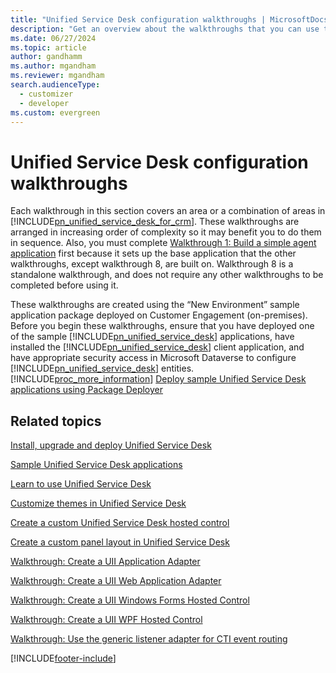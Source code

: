 ```yaml
---
title: "Unified Service Desk configuration walkthroughs | MicrosoftDocs"
description: "Get an overview about the walkthroughs that you can use to learn about configuring your agent applications."
ms.date: 06/27/2024
ms.topic: article
author: gandhamm
ms.author: mgandham
ms.reviewer: mgandham
search.audienceType: 
  - customizer
  - developer
ms.custom: evergreen
---
```

# Unified Service Desk configuration walkthroughs



Each walkthrough in this section covers an area or a combination of areas in [!INCLUDE[pn_unified_service_desk_for_crm](../includes/pn-unified-service-desk-for-crm.md)]. These walkthroughs are arranged in increasing order of complexity so it may benefit you to do them in sequence. Also, you must complete [Walkthrough 1: Build a simple agent application](../unified-service-desk/walkthrough-1-build-a-simple-agent-application.md) first because it sets up the base application that the other walkthroughs, except walkthrough 8, are built on. Walkthrough 8 is a standalone walkthrough, and does not require any other walkthroughs to be completed before using it.  
  
 These walkthroughs are created using the “New Environment” sample application package deployed on Customer Engagement (on-premises). Before you begin these walkthroughs, ensure that you have deployed one of the sample [!INCLUDE[pn_unified_service_desk](../includes/pn-unified-service-desk.md)] applications, have installed the [!INCLUDE[pn_unified_service_desk](../includes/pn-unified-service-desk.md)] client application, and have appropriate security access in Microsoft Dataverse to configure [!INCLUDE[pn_unified_service_desk](../includes/pn-unified-service-desk.md)] entities. [!INCLUDE[proc_more_information](../includes/proc-more-information.md)] [Deploy sample Unified Service Desk applications using Package Deployer](/dynamics365/customer-engagement/admin/deploy-packages-using-package-deployer-windows-powershell)  
  
## Related topics

 [Install, upgrade and deploy Unified Service Desk](../unified-service-desk/admin/install-upgrade-deploy-unified-service-desk.md)  
  
 [Sample Unified Service Desk applications](../unified-service-desk/admin/sample-unified-service-desk-applications.md)
  
 [Learn to use Unified Service Desk](../unified-service-desk/learn-to-use-unified-service-desk.md)  
  
 [Customize themes in Unified Service Desk](../unified-service-desk/customize-themes-in-unified-service-desk.md)  
  
 [Create a custom Unified Service Desk hosted control](../unified-service-desk/walkthrough-create-custom-hosted-control-for-unified-service-desk.md)  
  
 [Create a custom panel layout in Unified Service Desk](../unified-service-desk/create-custom-panel-layout.md)  
    
 [Walkthrough: Create a UII Application Adapter](../unified-service-desk/walkthrough-create-uii-application-adapter.md)  
  
 [Walkthrough: Create a UII Web Application Adapter](../unified-service-desk/walkthrough-create-uii-web-application-adapter.md)  
  
 [Walkthrough: Create a UII Windows Forms Hosted Control](../unified-service-desk/walkthrough-create-uii-windows-forms-hosted-control.md)  
  
 [Walkthrough: Create a UII WPF Hosted Control](../unified-service-desk/walkthrough-create-uii-wpf-hosted-control.md)  
  
 [Walkthrough: Use the generic listener adapter for CTI event routing](../unified-service-desk/walkthrough-use-the-generic-listener-adapter-for-cti-event-routing.md)


[!INCLUDE[footer-include](../includes/footer-banner.md)]
